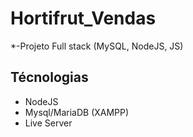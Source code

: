 # Hortifrut_Vendas
*-Projeto Full stack (MySQL, NodeJS, JS)

## Técnologias
- NodeJS
- Mysql/MariaDB (XAMPP)
- Live Server
